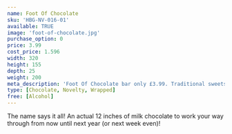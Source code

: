 ```yaml
---
name: Foot Of Chocolate
sku: 'HBG-NV-016-01'
available: TRUE
image: 'foot-of-chocolate.jpg'
purchase_option: 0
price: 3.99
cost_price: 1.596
width: 320
height: 155
depth: 25
weight: 200
meta_description: 'Foot Of Chocolate bar only £3.99. Traditional sweets and more at Humbugs Confectionery Store. Specialists in satisfying your sweet tooth!'
type: [Chocolate, Novelty, Wrapped]
free: [Alcohol]
---
```

The name says it all! An actual 12 inches of milk chocolate to work your way through from now until next year (or next week even)!